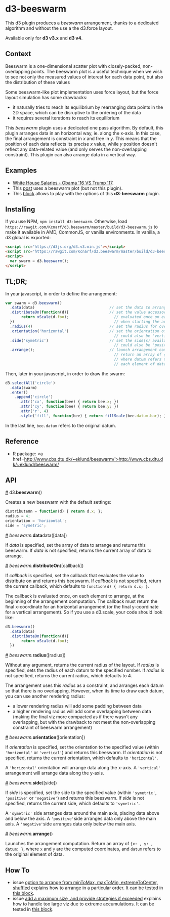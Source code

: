 # d3-beeswarm
This d3 plugin produces a _beeswarm_ arrangement, thanks to a dedicated algorithm and without the use a the d3.force layout.

Available only for __d3 v3.x__ and __d3 v4__.

## Context
Beeswarm is a one-dimensional scatter plot with closely-packed, non-overlapping points. The beeswarm plot is a useful technique when we wish to see not only the measured values of interest for each data point, but also the distribution of these values

Some beeswarm-like plot implementation uses force layout, but the force layout simulation has some drawbacks:

* it naturally tries to reach its equilibrium by rearranging data points in the 2D space, which can be disruptive to the ordering of the data
* it requires several iterations to reach its equilibrium

This _beeswarm_ plugin uses a dedicated one pass algorithm. By default, this plugin arranges data in an horizontal way, ie. along the x-axis. In this case, the final arrangement is constraint in _x_ and free in _y_. This means that the position of each data reflects its precise _x_ value, while _y_ position doesn't reflect any data-related value (and only serves the non-overlapping constraint). This plugin can also arrange data in a vertical way.


## Examples
* [White House Salaries - Obama '16 VS Trump '17](https://bl.ocks.org/Kcnarf/4608704a70fc24e2c06ca0116830de47).
* This [post](http://poly-graph.co/vocabulary.html) uses a beeswarm plot (but not this plugin).
* This [block](http://bl.ocks.org/Kcnarf/5c989173d0e0c74ab4b62161b33bb0a8) allows to play with the options of this __d3-beeswarm__ plugin.

## Installing
If you use NPM, ```npm install d3-beeswarm```. Otherwise, load ```https://rawgit.com/Kcnarf/d3.beeswarm/master/build/d3-beeswarm.js``` to make it available in AMD, CommonJS, or vanilla environments. In vanilla, a d3 global is exported:
```html
<script src="https://d3js.org/d3.v3.min.js"></script>
<script src="https://rawgit.com/Kcnarf/d3.beeswarm/master/build/d3-beeswarm.js"></script>
<script>
  var swarm = d3.beeswarm();
</script>
```

## TL;DR;
In your javascript, in order to define the arrangement:
```javascript
var swarm = d3.beeswarm()
  .data(data)                                 // set the data to arrange
  .distributeOn(function(d){                  // set the value accessor to distribute on
       return xScale(d.foo);                    // evaluated once on each element of data
  })                                            // when starting the arrangement
  .radius(4)                                  // set the radius for overlapping detection
  .orientation('horizontal')                  // set the orientation of the arrangement
                                                // could also be 'vertical'
  .side('symetric')                           // set the side(s) available for accumulation
                                                // could also be 'positive' or 'negative'
  .arrange();                                 // launch arrangement computation;
                                                // return an array of {datum: , x: , y: }
                                                // where datum refers to an element of data
                                                // each element of data remains unchanged
```

Then, later in your javascript, in order to draw the swarm:
```javascript
d3.selectAll('circle')
  .data(swarm)
  .enter()
    .append('circle')
      .attr('cx', function(bee) { return bee.x; })
      .attr('cy', function(bee) { return bee.y; })
      .attr('r', 4)
      .style('fill', function(bee) { return fillScale(bee.datum.bar); })
```
In the last line, ```bee.datum``` refers to the original datum.

## Reference
* R package: <a href=http://www.cbs.dtu.dk/~eklund/beeswarm/'>http://www.cbs.dtu.dk/~eklund/beeswarm/</a>

## API

<a name="beeswarm" href="#beeswarm">#</a> d3.<b>beeswarm</b>()

Creates a new beeswarm with the default settings:
```javascript
distributeOn = function(d) { return d.x; };
radius = 4;
orientation = 'horizontal';
side = 'symetric';
```

<a name="beeswarm_data" href="#beeswarm_data">#</a> <i>beeswarm.</i><b>data</b>data</b>([data])

If _data_ is specified, set the array of data to arrange and returns this beeswarm. If _data_ is not specified, returns the current array of data to arrange.

<a name="beeswarm_distributeOn" href="#beeswarm_distributeOn">#</a> <i>beeswarm.</i><b>distributeOn</b>([callback])

If _callback_ is specified, set the callback that evaluates the value to distribute on and returns this beeswarm. If _callback_ is not specified, return the current callback, which defaults to ```function(d) { return d.x; }```.

The callback is evaluated once, on each element to arrange, at the beginning of the arrangement computation. The callback must return the final x-coordinate for an horizontal arrangement (or the final y-coordinate for a vertical arrangement). So if you use a d3.scale, your code should look like:

```javascript
d3.beeswarm()
  .data(data)
  .distributeOn(function(d){
       return xScale(d.foo);
  })  
```

<a name="beeswarm_radius" href="#beeswarm_radius">#</a> <i>beeswarm.</i><b>radius</b>([radius])

Without any argument, returns the current radius of the layout.
If _radius_ is specified, sets the radius of each datum to the specified number. If _radius_ is not specified, returns the current radius, which defaults to 4.

The arrangement uses this _radius_ as a constraint, and arranges each datum so that there is no overlapping. However, when its time to draw each datum, you can use another rendering radius:
* a lower rendering radius will add some padding between data
* a higher rendering radius will add some overlapping between data (making the final viz more compacted as if there wasn't any overlapping, but with the drawback to not meet the non-overlapping constraint of beeswarm arrangement)

<a name="beeswarm_orientation" href="#beeswarm_orientation">#</a> <i>beeswarm.</i><b>orientation</b>([orientation])

If _orientation_ is specified, set the orientation to the specified value (within ```'horizontal'``` or ```'vertical'```) and returns this beeswarm. If _orientation_ is not specified, returns the current orientation, which defaults to ```'horizontal'```.

A ```'horizontal'``` orientation will arrange data along the x-axis. A ```'vertical'``` arrangement will arrange data along the y-axis.

<a name="beeswarm_side" href="#beeswarm_side">#</a> <i>beeswarm.</i><b>side</b>([side])

If _side_ is specified, set the side to the specified value (within ```'symetric'```, ```'positive'``` or ```'negative'```) and returns this beeswarm. If _side_ is not specified, returns the current side, which defaults to ```'symetric'```.

A ```'symetric'``` side arranges data around the main axis, placing data above and below the axis. A ```'positive'```side arranges data only above the main axis. A ```'negative'```side arranges data only below the main axis.

<a name="beeswarm_arrange" href="#beeswarm_arrange">#</a> <i>beeswarm.</i><b>arrange</b>()

Launches the arrangement computation. Return an array of ```{x: , y: , datum: }```, where ```x``` and ```y``` are the computed coordinates, and ```datum``` refers to the original element of data.

## How To

* issue [option to arrange from minToMax, maxToMin, extremeToCenter, shuffled](https://github.com/Kcnarf/d3.beeswarm/issues/7) explains how to arrange in a particular order. It can be tested in [this block](http://bl.ocks.org/Kcnarf/5c989173d0e0c74ab4b62161b33bb0a8).
* issue [add a maximum size, and provide strategies if exceeded](https://github.com/Kcnarf/d3.beeswarm/issues/2) explains how to handle too large viz due to extreme accumulations. It can be tested in [this block](http://bl.ocks.org/Kcnarf/5c989173d0e0c74ab4b62161b33bb0a8).
